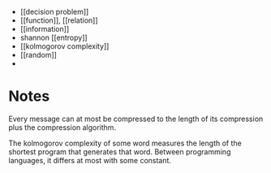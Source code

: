 
- [[decision problem]]
- [[function]], [[relation]]
- [[information]]
- shannon [[entropy]]
- [[kolmogorov complexity]]
- [[random]]
- 


# Notes

Every message can at most be compressed to the length of its compression plus the compression algorithm.

The kolmogorov complexity of some word measures the length of the shortest program that generates that word. Between programming languages, it differs at most with some constant.



